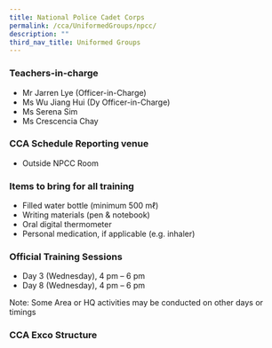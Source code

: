 ```yaml
---
title: National Police Cadet Corps
permalink: /cca/UniformedGroups/npcc/
description: ""
third_nav_title: Uniformed Groups
---
```

### Teachers-in-charge
* Mr Jarren Lye (Officer-in-Charge)
* Ms Wu Jiang Hui (Dy Officer-in-Charge)
* Ms Serena Sim
* Ms Crescencia Chay

### CCA Schedule	Reporting venue
* Outside NPCC Room

### Items to bring for all training
* Filled water bottle (minimum 500 mℓ)
* Writing materials (pen & notebook)
* Oral digital thermometer
* Personal medication, if applicable (e.g. inhaler)

### Official Training Sessions
* Day 3 (Wednesday), 4 pm – 6 pm
* Day 8 (Wednesday), 4 pm – 6 pm

Note: Some Area or HQ activities may be conducted on other days or timings

### CCA Exco Structure


